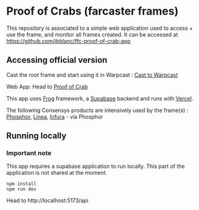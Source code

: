 # Proof of Crabs (farcaster frames)

This repository is associated to a simple web application used to access + use the frame, and monitor all frames created.
It can be accessed at https://github.com/jbblanc/ffc-proof-of-crab-app

## Accessing official version

Cast the root frame and start using it in Warpcast : [Cast to Warpcast](https://warpcast.com/~/compose?embeds[]=https://ffc-proof-of-crab-frames.vercel.app/api)

Web App: Head to [Proof of Crab](https://ffc-proof-of-crab-app.vercel.app)

This app uses [Frog](https://frog.fm) framework, a [Supabase](https://supabase.com) backend and runs with [Vercel](https://vercel.com).

The following Consensys products are intensively used by the frame(s) : [Phosphor](https://www.phosphor.xyz), [Linea](https://linea.build), [Infura](https://www.infura.io) - via Phosphor

## Running locally

### Important note

This app requires a supabase application to run locally. This part of the application is not shared at the moment.

```
npm install
npm run dev
```

Head to http://localhost:5173/api
